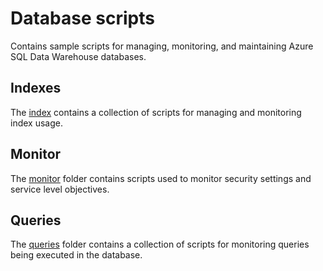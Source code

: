 # Database scripts

Contains sample scripts for managing, monitoring, and maintaining Azure SQL Data Warehouse databases.

## Indexes
The [index](index/) contains a collection of scripts for managing and monitoring index usage. 

## Monitor
The [monitor](monitor/) folder contains scripts used to monitor security settings and service level objectives.

## Queries
The [queries](queries/) folder contains a collection of scripts for monitoring queries being executed in the database.
